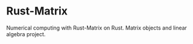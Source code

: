 # Rust-Matrix
Numerical computing with Rust-Matrix on Rust. Matrix objects and linear algebra project.
